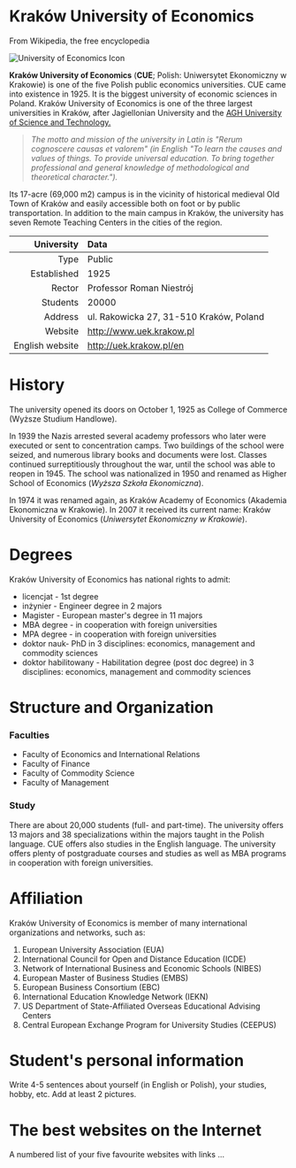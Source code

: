 # Kraków University of Economics

From Wikipedia, the free encyclopedia

![University of Economics Icon](https://upload.wikimedia.org/wikipedia/en/4/49/Logo_ue_krakow.jpg)

**Kraków University of Economics** (**CUE**; Polish: Uniwersytet Ekonomiczny w Krakowie) is one of the five Polish public economics universities. CUE came into existence in 1925. It is the biggest university of economic sciences in Poland. Kraków University of Economics is one of the three largest universities in Kraków, after Jagiellonian University and the [AGH University of Science and Technology.](https://en.wikipedia.org/wiki/AGH_University_of_Science_and_Technology)

>_The motto and mission of the university in Latin is "Rerum cognoscere causas et valorem" (in English "To learn the causes and values of things. To provide universal education. To bring together professional and general knowledge of methodological and theoretical character.")._

Its 17-acre (69,000 m2) campus is in the vicinity of historical medieval Old Town of Kraków and easily accessible both on foot or by public transportation. In addition to the main campus in Kraków, the university has seven Remote Teaching Centers in the cities of the region.

| University    |   Data 
| -------------:|:-------------------------
|Type           |  Public 
|Established    |  1925|
|Rector         |  Professor Roman Niestrój
|Students       | 20000
|Address        | ul. Rakowicka 27, 31-510 Kraków, Poland|
|Website        | http://www.uek.krakow.pl
|English website| http://uek.krakow.pl/en

# History

The university opened its doors on October 1, 1925 as College of Commerce (Wyższe Studium Handlowe).

In 1939 the Nazis arrested several academy professors who later were executed or sent to concentration camps. Two buildings of the school were seized, and numerous library books and documents were lost. Classes continued surreptitiously throughout the war, until the school was able to reopen in 1945. The school was nationalized in 1950 and renamed as Higher School of Economics (_Wyższa Szkoła Ekonomiczna_).

In 1974 it was renamed again, as Kraków Academy of Economics (Akademia Ekonomiczna w Krakowie). In 2007 it received its current name: Kraków University of Economics (_Uniwersytet Ekonomiczny w Krakowie_).

# Degrees

Kraków University of Economics has national rights to admit:

* licencjat - 1st degree
* inżynier - Engineer degree in 2 majors
* Magister - European master's degree in 11 majors
* MBA degree - in cooperation with foreign universities
* MPA degree - in cooperation with foreign universities
* doktor nauk- PhD in 3 disciplines: economics, management and commodity sciences
* doktor habilitowany - Habilitation degree (post doc degree) in 3 disciplines: economics, management and commodity sciences

# Structure and Organization

### Faculties

* Faculty of Economics and International Relations
* Faculty of Finance
* Faculty of Commodity Science
* Faculty of Management

### Study

There are about 20,000 students (full- and part-time). The university offers 13 majors and 38 specializations within the majors taught in the Polish language. CUE offers also studies in the English language. The university offers plenty of postgraduate courses and studies as well as MBA programs in cooperation with foreign universities.

# Affiliation

Kraków University of Economics is member of many international organizations and networks, such as:

1. European University Association (EUA)
2. International Council for Open and Distance Education (ICDE)
3. Network of International Business and Economic Schools (NIBES)
4. European Master of Business Studies (EMBS)
5. European Business Consortium (EBC)
6. International Education Knowledge Network (IEKN)
7. US Department of State-Affiliated Overseas Educational Advising Centers
8. Central European Exchange Program for University Studies (CEEPUS)

# Student's personal information

Write 4-5 sentences about yourself (in English or Polish), your studies, hobby, etc. Add at least 2 pictures.

# The best websites on the Internet

A numbered list of your five favourite websites with links ...




